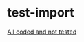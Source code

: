 # test-import

[All coded and not tested](https://github.com/martinschayna/test-import/issues?utf8=%E2%9C%93&q=is%3Aopen+is%3Aissue+label%3Acoded+-label%3Atested)
